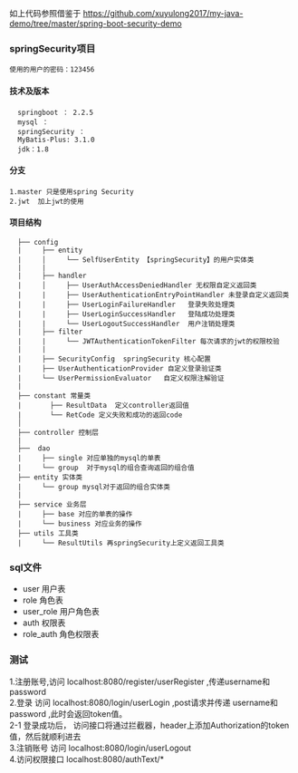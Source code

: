 如上代码参照借鉴于 https://github.com/xuyulong2017/my-java-demo/tree/master/spring-boot-security-demo

### springSecurity项目

    使用的用户的密码：123456

#### 技术及版本

      springboot ： 2.2.5   
      mysql ：    
      springSecurity ：   
      MyBatis-Plus: 3.1.0
      jdk：1.8  
      
#### 分支  

    1.master 只是使用spring Security
    2.jwt  加上jwt的使用
  
#### 项目结构
  
      ├── config   
      |     ├── entity
      |     │     └── SelfUserEntity 【springSecurity】的用户实体类
      |     |
      |     ├── handler
      |     │     ├── UserAuthAccessDeniedHandler 无权限自定义返回类
      |     |     ├── UserAuthenticationEntryPointHandler 未登录自定义返回类
      |     |     ├── UserLoginFailureHandler   登录失败处理类
      |     |     ├── UserLoginSuccessHandler   登陆成功处理类
      |     |     └── UserLogoutSuccessHandler  用户注销处理类
      |     ├── filter 
      |     |     └── JWTAuthenticationTokenFilter 每次请求的jwt的权限校验
      |     | 
      |     ├── SecurityConfig  springSecurity 核心配置
      |     ├── UserAuthenticationProvider 自定义登录验证类
      |     └── UserPermissionEvaluator   自定义权限注解验证
      |     
      ├── constant 常量类
      |       ├── ResultData  定义controller返回值
      |       └── RetCode 定义失败和成功的返回code
      │  
      ├── controller 控制层
      |
      ├──  dao 
      |     ├── single 对应单独的mysql的单表
      |     └── group  对于mysql的组合查询返回的组合值
      ├── entity 实体类
      |     └── group mysql对于返回的组合实体类
      |     
      ├── service 业务层 
      |     ├── base 对应的单表的操作
      |     └── business 对应业务的操作
      ├── utils 工具类
      |     └── ResultUtils 再springSecurity上定义返回工具类
      
  

### sql文件  

- user 用户表
- role 角色表
- user_role 用户角色表
- auth 权限表
- role_auth 角色权限表

### 测试  

1.注册账号,访问 localhost:8080/register/userRegister ,传递username和password    
2.登录 访问 localhost:8080/login/userLogin ,post请求并传递 username和password ,此时会返回token值。    
2-1 登录成功后， 访问接口将通过拦截器，header上添加Authorization的token值，然后就顺利进去   
3.注销账号 访问 localhost:8080/login/userLogout   
4.访问权限接口 localhost:8080/authText/* 
